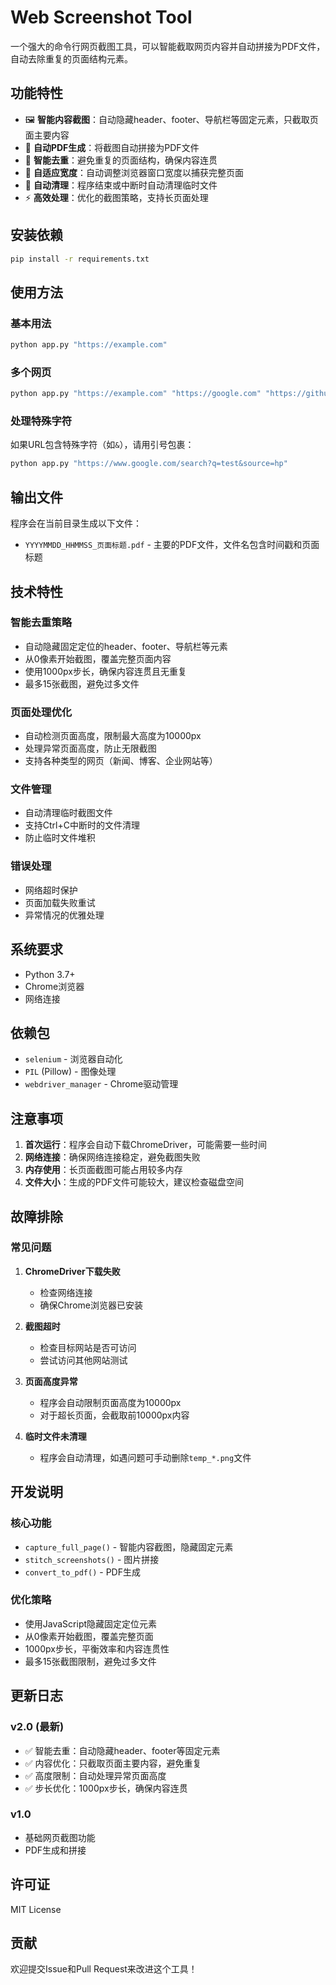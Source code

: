 # Web Screenshot Tool

一个强大的命令行网页截图工具，可以智能截取网页内容并自动拼接为PDF文件，自动去除重复的页面结构元素。

## 功能特性

- 🖼️ **智能内容截图**：自动隐藏header、footer、导航栏等固定元素，只截取页面主要内容
- 📄 **自动PDF生成**：将截图自动拼接为PDF文件
- 🔄 **智能去重**：避免重复的页面结构，确保内容连贯
- 📏 **自适应宽度**：自动调整浏览器窗口宽度以捕获完整页面
- 🧹 **自动清理**：程序结束或中断时自动清理临时文件
- ⚡ **高效处理**：优化的截图策略，支持长页面处理

## 安装依赖

```bash
pip install -r requirements.txt
```

## 使用方法

### 基本用法

```bash
python app.py "https://example.com"
```

### 多个网页

```bash
python app.py "https://example.com" "https://google.com" "https://github.com"
```

### 处理特殊字符

如果URL包含特殊字符（如`&`），请用引号包裹：

```bash
python app.py "https://www.google.com/search?q=test&source=hp"
```

## 输出文件

程序会在当前目录生成以下文件：

- `YYYYMMDD_HHMMSS_页面标题.pdf` - 主要的PDF文件，文件名包含时间戳和页面标题

## 技术特性

### 智能去重策略
- 自动隐藏固定定位的header、footer、导航栏等元素
- 从0像素开始截图，覆盖完整页面内容
- 使用1000px步长，确保内容连贯且无重复
- 最多15张截图，避免过多文件

### 页面处理优化
- 自动检测页面高度，限制最大高度为10000px
- 处理异常页面高度，防止无限截图
- 支持各种类型的网页（新闻、博客、企业网站等）

### 文件管理
- 自动清理临时截图文件
- 支持Ctrl+C中断时的文件清理
- 防止临时文件堆积

### 错误处理
- 网络超时保护
- 页面加载失败重试
- 异常情况的优雅处理

## 系统要求

- Python 3.7+
- Chrome浏览器
- 网络连接

## 依赖包

- `selenium` - 浏览器自动化
- `PIL` (Pillow) - 图像处理
- `webdriver_manager` - Chrome驱动管理

## 注意事项

1. **首次运行**：程序会自动下载ChromeDriver，可能需要一些时间
2. **网络连接**：确保网络连接稳定，避免截图失败
3. **内存使用**：长页面截图可能占用较多内存
4. **文件大小**：生成的PDF文件可能较大，建议检查磁盘空间

## 故障排除

### 常见问题

1. **ChromeDriver下载失败**
   - 检查网络连接
   - 确保Chrome浏览器已安装

2. **截图超时**
   - 检查目标网站是否可访问
   - 尝试访问其他网站测试

3. **页面高度异常**
   - 程序会自动限制页面高度为10000px
   - 对于超长页面，会截取前10000px内容

4. **临时文件未清理**
   - 程序会自动清理，如遇问题可手动删除`temp_*.png`文件

## 开发说明

### 核心功能
- `capture_full_page()` - 智能内容截图，隐藏固定元素
- `stitch_screenshots()` - 图片拼接
- `convert_to_pdf()` - PDF生成

### 优化策略
- 使用JavaScript隐藏固定定位元素
- 从0像素开始截图，覆盖完整页面
- 1000px步长，平衡效率和内容连贯性
- 最多15张截图限制，避免过多文件

## 更新日志

### v2.0 (最新)
- ✅ 智能去重：自动隐藏header、footer等固定元素
- ✅ 内容优化：只截取页面主要内容，避免重复
- ✅ 高度限制：自动处理异常页面高度
- ✅ 步长优化：1000px步长，确保内容连贯

### v1.0
- 基础网页截图功能
- PDF生成和拼接

## 许可证

MIT License

## 贡献

欢迎提交Issue和Pull Request来改进这个工具！
